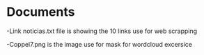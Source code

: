# Documents

-Link noticias.txt file is showing the 10 links use for web scrapping

-Coppel7.png is the image use for mask for wordcloud excersice
